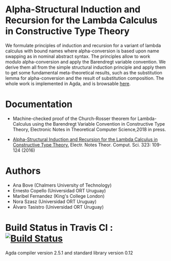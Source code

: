 # Alpha-Structural Induction and Recursion for the Lambda Calculus in Constructive Type Theory

We formulate principles of induction and recursion for a variant of lambda calculus with bound names where alpha-conversion is based upon name swapping as in nominal abstract syntax. The principles allow to work modulo alpha-conversion and apply the Barendregt variable convention. We derive them all from the simple structural induction principle and apply them to get some fundamental meta-theoretical results, such as the substitution lemma for alpha-conversion and the result of substitution composition. The whole work is implemented in Agda, and is browsable [here](http://ernius.github.io/formalmetatheory-nominal/html/index.html).

# Documentation

* Machine-checked proof  of the Church-Rosser theorem for Lambda-Calculus using the Barendregt Variable Convention in Constructive Type Theory, Electronic Notes in Theoretical Computer Science,2018 in press.

* [Alpha-Structural Induction and Recursion for the Lambda Calculus in Constructive Type Theory.](https://www.sciencedirect.com/science/article/pii/S1571066116300354?via%3Dihub) Electr. Notes Theor. Comput. Sci. 323: 109-124 (2016)

# Authors

* Ana Bove (Chalmers University of Technology)
* Ernesto Copello (Universidad ORT Uruguay)
* Maribel Fernandez (King's College London)
* Nora Szasz (Universidad ORT Uruguay)
* Álvaro Tasistro (Universidad ORT Uruguay)

# Build Status in Travis CI : [![Build Status](https://travis-ci.org/ernius/formalmetatheory-nominal.svg?branch=master)](https://travis-ci.org/ernius/formalmetatheory-nominal)

Agda compiler version 2.5.1 and standard library version 0.12 




